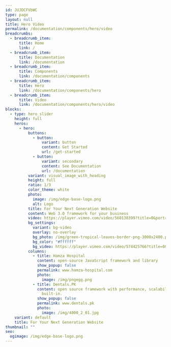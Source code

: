 ```yaml
---
id: JUJDCFVbWC
type: page
layout: null
title: Hero Video
permalink: /documentation/components/hero/video
breadcrumbs:
  - breadcrumb_item:
      title: Home
      link: /
  - breadcrumb_item:
      title: Documentation
      link: /documentation
  - breadcrumb_item:
      title: Components
      link: /documentation/components
  - breadcrumb_item:
      title: Hero
      link: /documentation/components/hero
  - breadcrumb_item:
      title: Video
      link: /documentation/components/hero/video
blocks:
  - type: hero_slider
    height: full
    heros:
      - hero:
          buttons:
            - button:
                variant: button
                content: Get Started
                url: /get-started
            - button:
                variant: secondary
                content: See Documentation
                url: /documentation
          variant: visual_image_with_heading
          height: full
          ratio: 1/3
          color_theme: white
          photo:
            image: /img/edge-base-logo.png
            alt: Logo
          title: For Your Next Generation Website
          content: Web 3.O framework for your business
          video: https://player.vimeo.com/video/560138399?title=0&portrait=0&byline=0&autoplay=1&muted=true&loop=1&controls=1
          bg_settings:
            variant: bg-video
            overlay: no-overlay
            bg_photo: /img/green-tropical-leaves-border-png-3000x2400.png
            bg_color: "#ffffff"
            bg_video: https://player.vimeo.com/video/574425766?title=0&portrait=0&byline=0&autoplay=1&muted=true&loop=1&controls=0
          columns:
            - title: Hamza Hospital
              content: open-source JavaScript framework and library
              show_popup: false
              permalink: www.hamza-hospital.com
              photo:
                image: /img/pngegg.png
            - title: Dentals.PK
              content: open source framework with performance, scalability and security
                built-in.
              show_popup: false
              permalink: www.dentals.pk
              photo:
                image: /img/4000_2_01.jpg
    variant: default
    title: For Your Next Generation Website
thumbnail: ""
seo:
  ogimage: /img/edge-base-logo.png
---
```

